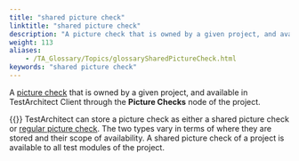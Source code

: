 ```yaml
--- 
title: "shared picture check"
linktitle: "shared picture check"
description: "A picture check that is owned by a given project, and available in TestArchitect Client through the Picture Checks node of the project. Note: TestArchitect can store a picture check as either a shared ..."
weight: 113
aliases: 
    - /TA_Glossary/Topics/glossarySharedPictureCheck.html
keywords: "shared picture check"
---
```


A [picture check](/user-guide/support/glossary-of-terms/picture-check) that is owned by a given project, and available in TestArchitect Client through the **Picture Checks** node of the project.

{{<note>}} TestArchitect can store a picture check as either a shared picture check or [regular picture check](/user-guide/support/glossary-of-terms/regular-picture-check). The two types vary in terms of where they are stored and their scope of availability. A shared picture check of a project is available to all test modules of the project.


